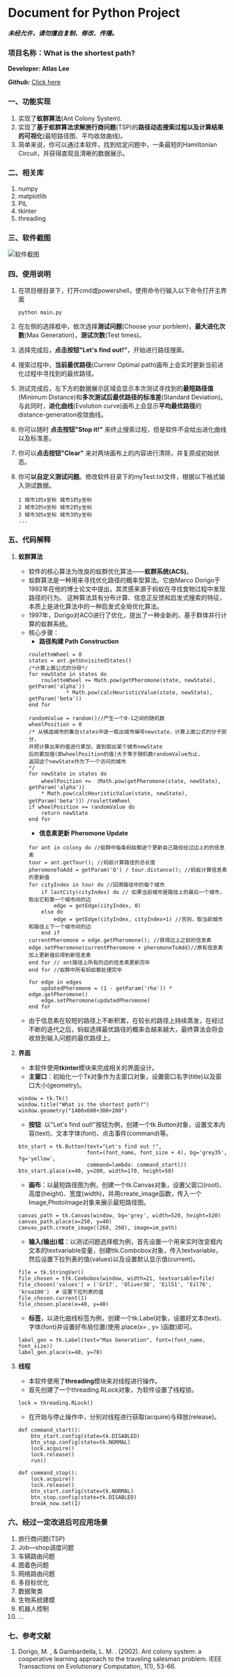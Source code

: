 # Document for Python Project

***未经允许，请勿擅自复制、修改、传播。***

### 项目名称：What is the shortest path?

**Developer: Atlas Lee**

***Github:*** [Click here](https://github.com/Atlas666/TSP-ACS-visualization)

### 一、功能实现
1. 实现了**蚁群算法**(Ant Colony System).
2. 实现了**基于蚁群算法求解旅行商问题**(TSP)的**路径动态搜索过程以及计算结果的可视化**(最短路径图、平均收敛曲线)。
3. 简单来说，你可以通过本软件，找到给定问题中，一条最短的Hamiltonian Circuit，并获得直观且清晰的数据展示。

### 二、相关库
1. numpy
2. matplotlib
3. PIL
4. tkinter
5. threading

### 三、软件截图
![软件截图](https://raw.githubusercontent.com/Atlas666/TSP-ACS-visualization/master/screenshot.png)
### 四、使用说明
1. 在项目根目录下，打开cmd或powershell，使用命令行输入以下命令打开主界面

    ```
    python main.py
    ```
2. 在左侧的选择框中，依次选择**测试问题**(Choose your porblem)，**最大进化次数**(Max Generation)，**测试次数**(Test times)。
3. 选择完成后，**点击按钮"Let's find out!"**，开始进行路径搜索。
4. 搜索过程中，**当前最优路径**(Currenr Optimal path)画布上会实时更新当前进化过程中寻找到的最优路径。
5. 测试完成后，左下方的数据展示区域会显示本次测试寻找到的**最短路径值**(Minimum Distance)和**多次测试后最优路径的标准差**(Standard Deviation)。与此同时，**进化曲线**(Evolution curve)画布上会显示**平均最优路径**的distance-generation收敛曲线。
6. 你可以随时 **点击按钮"Stop it!"**
来终止搜索过程，但是软件不会给出进化曲线以及标准差。
7. 你可以**点击按钮"Clear"**
来对两块画布上的内容进行清除，并复原成初始状态。
8. 你可**以自定义测试问题**。修改软件目录下的myTest.txt文件，根据以下格式输入测试数据。
    ```
    1 城市1的x坐标 城市1的y坐标
    2 城市2的x坐标 城市2的y坐标
    3 城市3的x坐标 城市3的y坐标
    ...
    ```


### 五、代码解释
1. **蚁群算法**
    - 软件的核心算法为改良的蚁群优化算法——**蚁群系统(ACS)**。
    - 蚁群算法是一种用来寻找优化路径的概率型算法。它由Marco Dorigo于1992年在他的博士论文中提出，其灵感来源于蚂蚁在寻找食物过程中发现路径的行为。
这种算法具有分布计算、信息正反馈和启发式搜索的特征，本质上是进化算法中的一种启发式全局优化算法。
    - 1997年，Dorigo对ACO进行了优化，提出了一种全新的、基于群体并行计算的蚁群系统。
    - 核心步骤：
        -   **路径构建 Path Construction**
        ```
        rouletteWheel = 0
        states = ant.getUnvisitedStates()
        /*计算上面公式的分母*/
        for newState in states do
            rouletteWheel += Math.pow(getPheromone(state, newState), getParam('alpha'))
                    * Math.pow(calcHeuristicValue(state, newState), getParam('beta'))
        end for

        randomValue = random()//产生一个0-1之间的随机数
        wheelPosition = 0
        /* 从候选城市的集合states中逐一取出城市编号newstate，计算上面公式的分子部分，
        并把计算出来的值进行累加，直到取出某个城市newState
        后的累加值(即wheelPosition的值)大于等于随机数randomValue为止，
        返回这个newState作为下一个访问的城市
        */
        for newState in states do
            wheelPosition += （Math.pow(getPheromone(state, newState), getParam('alpha'))
            * Math.pow(calcHeuristicValue(state, newState), getParam('beta'))）/rouletteWheel
        if wheelPosition >= randomValue do
            return newState
        end for
        ```
        -    **信息素更新 Pheromone Update**
        ```
        for ant in colony do //蚁群中每条蚂蚁都逐个更新自己路径经过边上的的信息素
        tour = ant.getTour(); //蚂蚁计算路径的总长度
        pheromoneToAdd = getParam('Q') / tour.distance(); //蚂蚁计算信息素的更新值
        for cityIndex in tour do //回溯路径中的每个城市
            if lastCity(cityIndex) do // 如果当前城市是路径上的最后一个城市，取出它和第一个城市间的边
                edge = getEdge(cityIndex, 0)
            else do
                edge = getEdge(cityIndex, cityIndex+1) //否则，取当前城市和路径上下一个城市间的边
            end if
        currentPheromone = edge.getPheromone(); //获得边上之前的信息素
        edge.setPheromone(currentPheromone + pheromoneToAdd)//原有信息素加上更新值后得到新信息素
        end for // ant路径上所有的边的信息素更新完毕
        end for //蚁群中所有蚂蚁都处理完毕
        
        for edge in edges
            updatedPheromone = (1 - getParam('rho')) * edge.getPheromone()
            edge.setPheromone(updatedPheromone)
        end for
        ```
    - 由于信息素在较短的路径上不断积累，在较长的路径上持续蒸发，在经过不断的迭代之后，蚂蚁选择最优路径的概率会越来越大，最终算法会将会收敛到输入问题的最优路径上。
    
2.  **界面**
    - 本软件使用**tkinter**模块来完成相关的界面设计。
    - **主窗口**：初始化一个Tk对象作为主窗口对象，设置窗口名字(title)以及窗口大小(geometry)。
    ```
    window = tk.Tk()
    window.title("What is the shortest path?")
    window.geometry("1400x600+300+200")
    ```
    - **按钮**: 以"Let's find out!"按钮为例，创建一个tk.Button对象，设置文本内容(text)、文本字体(font)、点击事件(command)等。
    ```
    btn_start = tk.Button(text="Let's find out !", 
        `                 font=(font_name, font_size + 4), bg='grey35', fg='yellow',
                          command=lambda: command_start())
    btn_start.place(x=40, y=200, width=170, height=50)
    ```
    - **画布**：以最短路径图为例，创建一个tk.Canvas对象，设置父窗口(root)、高度(height)、宽度(width)，并用create_image函数，传入一个Image,PhotoImage对象来展示最短路径图。
    ```
    canvas_path = tk.Canvas(window, bg='grey', width=520, height=520)
    canvas_path.place(x=250, y=40)
    canvas_path.create_image((260, 260), image=im_path)
    ```
    - **输入(输出)框**：以测试问题选择框为例，首先设置一个用来实时改变框内文本的textvariable变量，创建ttk.Combobox对象，传入textvariable，然后设置下拉列表的值(values)以及设置默认显示值(current)。
    ```
    file = tk.StringVar()
    file_chosen = ttk.Combobox(window, width=21, textvariable=file)
    file_chosen['values'] = ('Gr17', 'Oliver30', 'Eil51', 'Eil76', 'kroa100')  # 设置下拉列表的值
    file_chosen.current(1)
    file_chosen.place(x=40, y=40)
    ```
    - **标签**，以进化曲线标签为例，创建一个tk.Label对象，设置好文本(text)、字体(font)并设置好布局位置(使用.place(x= , y= )函数)即可。
    ```
    label_gen = tk.Label(text="Max Generation", font=(font_name, font_size))
    label_gen.place(x=40, y=70)
    ```
    
3.  **线程**
    - 本软件使用了**threading**模块来对线程进行操作。
    - 首先创建了一个threading.RLock对象，为软件设置了线程锁。
    ```
    lock = threading.RLock()
    ```
    - 在开始与停止操作中，分别对线程进行获取(acquire)与释放(release)。
    ```
    def command_start():
        btn_start.config(state=tk.DISABLED)
        btn_stop.config(state=tk.NORMAL)
        lock.acquire()
        lock.release()
        run()

    def command_stop():
        lock.acquire()
        lock.release()
        btn_start.config(state=tk.NORMAL)
        btn_stop.config(state=tk.DISABLED)
        break_now.set(1)
    ```

### 六、经过一定改进后可应用场景
1. 旅行商问题(TSP)
2. Job—shop调度问题
3. 车辆路由问题
4. 图着色问题
5. 网络路由问题
6. 多目标优化
7. 数据聚类
8. 生物系统建模
9. 机器人控制
10. ...

### 七、参考文献
1.  Dorigo, M. , & Gambardella, L. M. . (2002). Ant colony system: a cooperative learning approach to the traveling salesman problem. IEEE Transactions on Evolutionary Computation, 1(1), 53-66.
